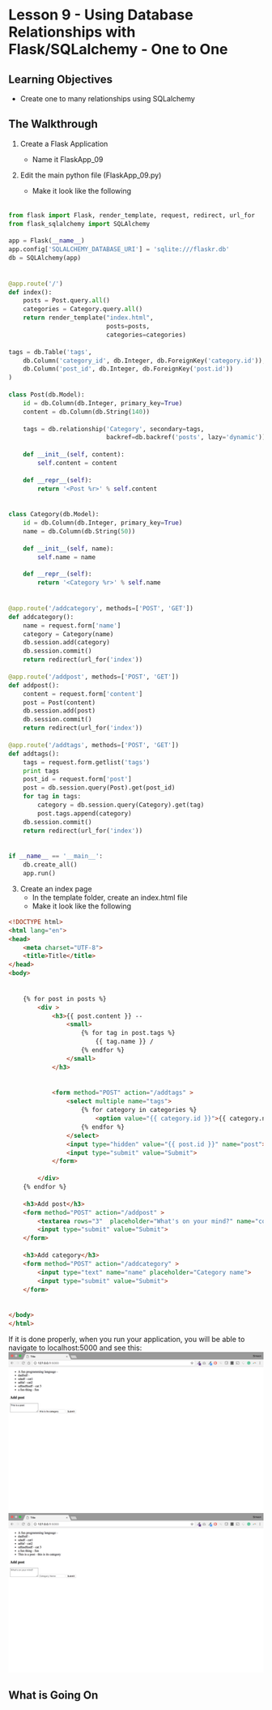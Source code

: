 # Lesson 9 - Using Database Relationships with Flask/SQLalchemy - One to One

## Learning Objectives
* Create one to many relationships using SQLalchemy

## The Walkthrough
1. Create a Flask Application
	* Name it FlaskApp_09

2. Edit the main python file (FlaskApp_09.py)
	* Make it look like the following
    
```python

from flask import Flask, render_template, request, redirect, url_for
from flask_sqlalchemy import SQLAlchemy

app = Flask(__name__)
app.config['SQLALCHEMY_DATABASE_URI'] = 'sqlite:///flaskr.db'
db = SQLAlchemy(app)


@app.route('/')
def index():
    posts = Post.query.all()
    categories = Category.query.all()
    return render_template("index.html",
                           posts=posts,
                           categories=categories)

tags = db.Table('tags',
    db.Column('category_id', db.Integer, db.ForeignKey('category.id')),
    db.Column('post_id', db.Integer, db.ForeignKey('post.id'))
)

class Post(db.Model):
    id = db.Column(db.Integer, primary_key=True)
    content = db.Column(db.String(140))

    tags = db.relationship('Category', secondary=tags,
                           backref=db.backref('posts', lazy='dynamic'))

    def __init__(self, content):
        self.content = content

    def __repr__(self):
        return '<Post %r>' % self.content


class Category(db.Model):
    id = db.Column(db.Integer, primary_key=True)
    name = db.Column(db.String(50))

    def __init__(self, name):
        self.name = name

    def __repr__(self):
        return '<Category %r>' % self.name


@app.route('/addcategory', methods=['POST', 'GET'])
def addcategory():
    name = request.form['name']
    category = Category(name)
    db.session.add(category)
    db.session.commit()
    return redirect(url_for('index'))

@app.route('/addpost', methods=['POST', 'GET'])
def addpost():
    content = request.form['content']
    post = Post(content)
    db.session.add(post)
    db.session.commit()
    return redirect(url_for('index'))

@app.route('/addtags', methods=['POST', 'GET'])
def addtags():
    tags = request.form.getlist('tags')
    print tags
    post_id = request.form['post']
    post = db.session.query(Post).get(post_id)
    for tag in tags:
        category = db.session.query(Category).get(tag)
        post.tags.append(category)
    db.session.commit()
    return redirect(url_for('index'))


if __name__ == '__main__':
    db.create_all()
    app.run()
```

3. Create an index page
	* In the template folder, create an index.html file
	* Make it look like the following
    
    
```html
<!DOCTYPE html>
<html lang="en">
<head>
    <meta charset="UTF-8">
    <title>Title</title>
</head>
<body>


    {% for post in posts %}
        <div >
            <h3>{{ post.content }} --
                <small>
                    {% for tag in post.tags %}
                        {{ tag.name }} /
                    {% endfor %}
                </small>
            </h3>


            <form method="POST" action="/addtags" >
                <select multiple name="tags">
                    {% for category in categories %}
                        <option value="{{ category.id }}">{{ category.name }}</option>
                    {% endfor %}
                </select>
                <input type="hidden" value="{{ post.id }}" name="post">
                <input type="submit" value="Submit">
            </form>

        </div>
    {% endfor %}

    <h3>Add post</h3>
    <form method="POST" action="/addpost" >
        <textarea rows="3"  placeholder="What's on your mind?" name="content"></textarea>
        <input type="submit" value="Submit">
    </form>

    <h3>Add category</h3>
    <form method="POST" action="/addcategory" >
        <input type="text" name="name" placeholder="Category name">
        <input type="submit" value="Submit">
    </form>


</body>
</html>

```

If it is done properly, when you run your application, you will be able to navigate to localhost:5000 and see this:
![Running your first Flask Application](img/lesson11a.png)
![Running your first Flask Application](img/lesson11b.png)

## What is Going On